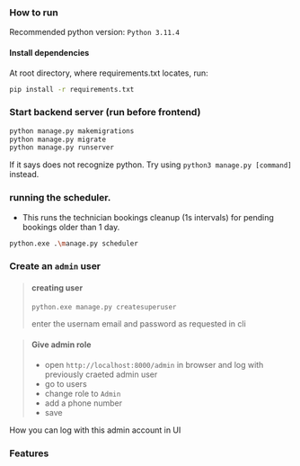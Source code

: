 ### How to run

Recommended python version: `Python 3.11.4`

#### Install dependencies

At root directory, where requirements.txt locates, run:

```bash
pip install -r requirements.txt
```

### Start backend server (run before frontend)

```bash
python manage.py makemigrations
python manage.py migrate
python manage.py runserver
```

If it says does not recognize python. Try using `python3 manage.py [command]` instead.

### running the scheduler.

  - This runs the technician bookings cleanup (1s intervals) for pending bookings older than 1 day.

```bash
python.exe .\manage.py scheduler
```

### Create an `admin` user
> #### creating user
>   ```bash
>   python.exe manage.py createsuperuser
>   ```
>   enter the usernam email and password as requested in cli

> #### Give admin role
> - open `http://localhost:8000/admin` in browser and log with previously craeted admin user
> - go to users
> - change role to `Admin`
> - add a phone number
> - save

How you can log with this admin account in UI

### Features


